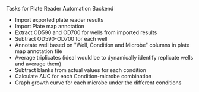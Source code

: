 Tasks for Plate Reader Automation Backend

- Import exported plate reader results
- Import Plate map annotation
- Extract OD590 and OD700 for wells from imported results
- Subtract OD590-OD700 for each well
- Annotate well based on "Well, Condition and Microbe" columns in plate map annotation file
- Average triplicates (ideal would be to dynamically identify replicate wells and average them)
- Subtract blanks from actual values for each condition
- Calculate AUC for each Condition-microbe combination
- Graph growth curve for each microbe under the different conditions